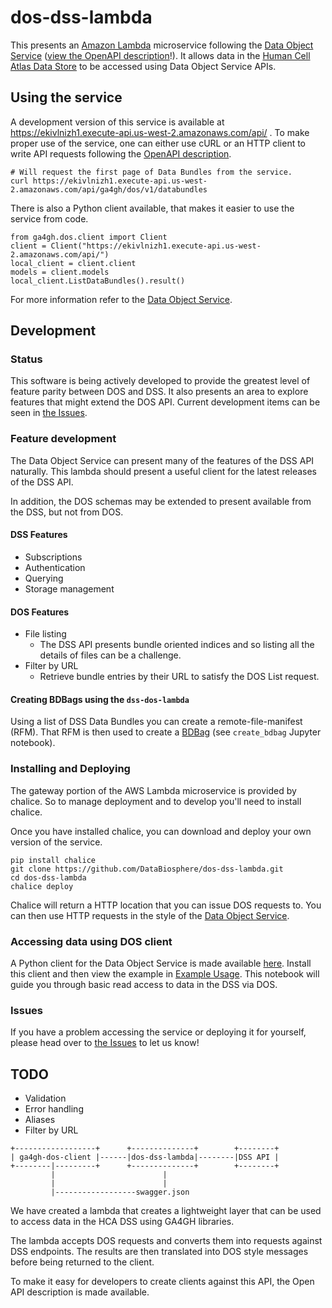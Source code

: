 # dos-dss-lambda

This presents an [Amazon Lambda](https://aws.amazon.com/lambda/) microservice
following the [Data Object Service](https://github.com/ga4gh/data-object-service-schemas) ([view the OpenAPI description](https://ga4gh.github.io/data-object-service-schemas/)!).
It allows data in the [Human Cell Atlas Data Store](https://github.com/HumanCellAtlas/data-store)
to be accessed using Data Object Service APIs.

## Using the service

A development version of this service is available at https://ekivlnizh1.execute-api.us-west-2.amazonaws.com/api/ .
To make proper use of the service, one can either use cURL or an HTTP client to write API requests
following the [OpenAPI description](https://spbnq0bc10.execute-api.us-west-2.amazonaws.com/api/swagger.json).

```
# Will request the first page of Data Bundles from the service.
curl https://ekivlnizh1.execute-api.us-west-2.amazonaws.com/api/ga4gh/dos/v1/databundles
```

There is also a Python client available, that makes it easier to use the service from code.

```
from ga4gh.dos.client import Client
client = Client("https://ekivlnizh1.execute-api.us-west-2.amazonaws.com/api/")
local_client = client.client
models = client.models
local_client.ListDataBundles().result()
```

For more information refer to the [Data Object Service](https://github.com/ga4gh/data-object-service-schemas).

## Development

### Status

This software is being actively developed to provide the greatest level of feature parity
between DOS and DSS. It also presents an area to explore features that might extend the DOS
API. Current development items can be seen in [the Issues](https://github.com/DataBiosphere/dos-dss-lambda/issues).

### Feature development

The Data Object Service can present many of the features of the DSS API naturally. This
lambda should present a useful client for the latest releases of the DSS API.

In addition, the DOS schemas may be extended to present available from the DSS, but
not from DOS.

#### DSS Features

* Subscriptions
* Authentication
* Querying
* Storage management

#### DOS Features

* File listing
  *  The DSS API presents bundle oriented indices and so listing all the details of files
     can be a challenge.
* Filter by URL
  *  Retrieve bundle entries by their URL to satisfy the DOS List request.
  
#### Creating BDBags using the `dss-dos-lambda`
Using a list of DSS Data Bundles you can create a remote-file-manifest (RFM). That
RFM is then used to create a [BDBag](https://github.com/fair-research/bdbag/blob/master/doc/config.md)
(see `create_bdbag` Jupyter notebook).

### Installing and Deploying

The gateway portion of the AWS Lambda microservice is provided by chalice. So to manage
deployment and to develop you'll need to install chalice.

Once you have installed chalice, you can download and deploy your own version of the
service.

```
pip install chalice
git clone https://github.com/DataBiosphere/dos-dss-lambda.git
cd dos-dss-lambda
chalice deploy
```

Chalice will return a HTTP location that you can issue DOS requests to. You can then use
HTTP requests in the style of the [Data Object Service](https://ga4gh.github.io/data-object-service-schemas).

### Accessing data using DOS client

A Python client for the Data Object Service is made available [here](https://github.com/ga4gh/data-object-service-schemas/blob/master/python/ga4gh/dos/client.py).
Install this client and then view the example in [Example Usage](https://github.com/DataBiosphere/dos-dss-lambda/blob/master/example-usage.ipynb).
This notebook will guide you through basic read access to data in the DSS via DOS.

### Issues

If you have a problem accessing the service or deploying it for yourself, please head
over to [the Issues](https://github.com/DataBiosphere/dos-dss-lambda/issues) to let us know!


## TODO

* Validation
* Error handling
* Aliases
* Filter by URL

```                                                                                         
+------------------+      +--------------+        +--------+
| ga4gh-dos-client |------|dos-dss-lambda|--------|DSS API |
+--------|---------+      +--------------+        +--------+
         |                        |                                                         
         |                        |                                                         
         |------------------swagger.json                                                    
```

We have created a lambda that creates a lightweight layer that can be used
to access data in the HCA DSS using GA4GH libraries.

The lambda accepts DOS requests and converts them into requests against
DSS endpoints. The results are then translated into DOS style messages before
being returned to the client.

To make it easy for developers to create clients against this API, the Open API
description is made available.


